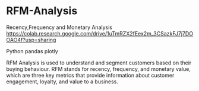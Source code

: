 # RFM-Analysis
Recency,Frequency and Monetary Analysis
https://colab.research.google.com/drive/1uTmRZX2fEex2m_3CSazkFJ7j7DOOAO4f?usp=sharing

Python
pandas
plotly



RFM Analysis is used to understand and segment customers based on their buying behaviour. RFM stands for recency, frequency, and monetary value, which are three key metrics that provide information about customer engagement, loyalty, and value to a business.
